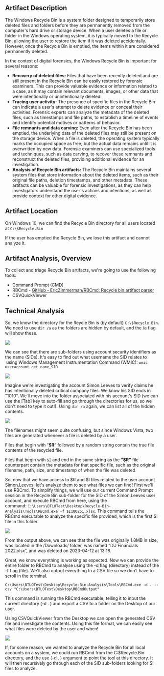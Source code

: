 ## Artifact Description

The Windows Recycle Bin is a system folder designed to temporarily store deleted files and folders before they are permanently removed from the computer's hard drive or storage device. When a user deletes a file or folder in the Windows operating system, it is typically moved to the Recycle Bin, allowing the user to restore the item if it was deleted accidentally. However, once the Recycle Bin is emptied, the items within it are considered permanently deleted.

In the context of digital forensics, the Windows Recycle Bin is important for several reasons:

- **Recovery of deleted files:** Files that have been recently deleted and are still present in the Recycle Bin can be easily restored by forensic examiners. This can provide valuable evidence or information related to a case, as it may contain relevant documents, images, or other data that were intentionally or unintentionally deleted.
- **Tracing user activity:** The presence of specific files in the Recycle Bin can indicate a user's attempt to delete evidence or conceal their activities. Forensic experts can analyze the metadata of the deleted files, such as timestamps and file paths, to establish a timeline of events and identify potential motives or patterns of behavior.
- **File remnants and data carving:** Even after the Recycle Bin has been emptied, the underlying data of the deleted files may still be present on the storage device. When a file is deleted, the operating system typically marks the occupied space as free, but the actual data remains until it is overwritten by new data. Forensic examiners can use specialized tools and techniques, such as data carving, to recover these remnants and reconstruct the deleted files, providing additional evidence for an investigation.
- **Analysis of Recycle Bin artifacts:** The Recycle Bin maintains several system files that store information about the deleted items, such as their original file paths, deletion timestamps, and other metadata. These artifacts can be valuable for forensic investigations, as they can help investigators understand the user's actions and intentions, as well as provide context for other digital evidence.

## Artifact Location

On Windows 10, we can find the Recycle Bin directory for all users located at `C:\$Recycle.Bin`

If the user has emptied the Recycle Bin, we lose this artifact and cannot analyze it.

## Artifact Analysis, Overview

To collect and triage Recycle Bin artifacts, we're going to use the following tools:

- Command Prompt (CMD)
- RBCmd - [GitHub - EricZimmerman/RBCmd: Recycle bin artifact parser](https://github.com/EricZimmerman/RBCmd)
- CSVQuickViewer

## Technical Analysis

So, we know the directory for the Reycle Bin is (by default) `C:\$Recycle.Bin`. We need to use `dir /a` as the folders are hidden by default, and the /a flag will show these.

![](https://d2y9h8w1ydnujs.cloudfront.net/uploads/content/images/7a554358a996bd1286d7c51e61e3480cfe76075a00f7b662e6eb0ea0b46bf93f175fc27e6f6580ca63fe93d16c5e.png)

We can see that there are sub-folders using account security identifiers as the name (SIDs). It's easy to find out what username the SID relates to  using Windows Management Instrumentation Command (WMIC): `wmic useraccount get name,SID`

![](https://d2y9h8w1ydnujs.cloudfront.net/uploads/content/images/2298a091420a14de5f0cb60c5f4bf066c10f4dad59a76caa54ce921e85bbf48c463eb034b6b5d0942c7e21faf6f0.png)

Imagine we're investigating the account Simon.Leeves to verify claims he has intentionally deleted critical company files. We know his SID ends in "1010". We'll move into the folder associated with his account's SID (we can use the [Tab] key to auto-fill and go through the directories for us, so we don't need to type it out!). Using `dir /a` again, we can list all of the hidden contents.

![](https://d2y9h8w1ydnujs.cloudfront.net/uploads/content/images/777d9cde5616e584159d9a5a1ac94b7a33f343a447953a6990d0a5ba36e79667f19912102e81604145da38d589e3.png)

The filenames might seem quite confusing, but since Windows Vista, two files are generated whenever a file is deleted by a user.

Files that begin with “**$R**” followed by a random string contain the true file contents of the recycled file.

Files that begin with `$I` and end in the same string as the **“$R”** file counterpart contain the metadata for that specific file, such as the original filename, path, size, and timestamp of when the file was deleted.

So, now that we have access to $R and $I files related to the user account Simon.Leeves, let's analyze them to see what files we can find! First we'll use RBCmd. To simplify things, we will use our current Command Prompt session in the Recycle Bin sub-folder for the SID of the Simon.Leeves user account, and execute RBCmd from here, using the command: `C:\Users\BTLOTest\Desktop\Recycle-Bin-Analysis\Tools\RBCmd.exe -f $I1UOZ51.xlsx`. This command tells the RBCmd executable to analyze the specific file provided, which is the first $I file in this folder.

![](https://d2y9h8w1ydnujs.cloudfront.net/uploads/content/images/b3728488e215a3de5de0a4d4bfe139f520ce8dd1e83aaaf88c7604d93c44e436b20e7478a46dd0314bca222bb8f0.png)

From the output above, we can see that the file was originally 1.8MB in size, was located in the /Downloads/ folder, was named “DU Financials 2022.xlsx”, and was deleted on 2023-04-12 at 13:18.

Great, we know everything is working as expected. Now we can provide the entire folder to RBCmd to analyse using the -d flag (directory) instead of the -f flag (file). We'll also output everything to a CSV file so we don't have to scroll in the terminal.

`C:\Users\BTLOTest\Desktop\Recycle-Bin-Analysis\Tools\RBCmd.exe -d . --csv "C:\Users\BTLOTest\Desktop\RBCmdOutput"`

This command is running the RBCmd executable, telling it to input the current directory (-d . ) and export a CSV to a folder on the Desktop of our user.

Using CSVQuickViewer from the Desktop we can open the generated CSV file and investigate the contents. Using this file format, we can easily see what files were deleted by the user and when!

![](https://d2y9h8w1ydnujs.cloudfront.net/uploads/content/images/2417026fd9e1d500b2ea072c3850c2e8bbe11b49ca81ce2cb57b0f6a2acc55979aa143384fa9486f66f686464ad6.png)

If, for some reason, we wanted to analyze the Recycle Bin for all local accounts on a system, we could run RBCmd from the C:$Recycle.Bin directory, and the use (-d . ) argument to point the tool at this directory. It will then recursively go through each of the SID sub-folders looking for $I files to analyze.